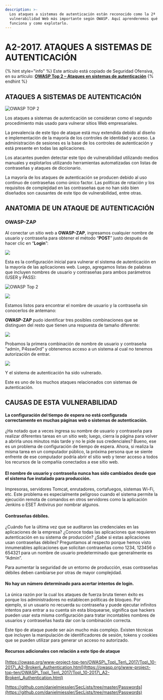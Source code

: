```yaml
---
description: >-
  Los ataques a sistemas de autenticación están reconocido como la 2ª
  vulnerabilidad Web más importante según OWASP. Aquí aprenderemos qué es, como
  funciona y como explotarlo.
---
```


# A2-2017. ATAQUES A SISTEMAS DE AUTENTICACIÓN

{% hint style="info" %}
Este artículo está copiado de Seguridad Ofensiva, en su artículo: [**OWASP Top 2 – Ataques en sistemas de autenticación**](https://seguridad-ofensiva.com/blog/owasp-top-10/owasp-top-2/)
{% endhint %}

## ATAQUES A SISTEMAS DE AUTENTICACIÓN

![OWASP TOP 2](https://seguridad-ofensiva.com/blog/ptukregr/2019/10/broken\_authentication-1024x683.jpg)

Los ataques a sistemas de autenticación se consideran como el segundo procedimiento más usado para vulnerar sitios Web empresariales.

La prevalencia de este tipo de ataque está muy extendida debido al diseño e implementación de la mayoría de los controles de identidad y acceso. La administración de sesiones es la base de los controles de autenticación y está presente en todas las aplicaciones.

Los atacantes pueden detectar este tipo de vulnerabilidad utilizando medios manuales y explotarlos utilizando herramientas automatizadas con listas de contraseñas y ataques de diccionario.

La mayoría de los ataques de autenticación se producen debido al uso continuo de contraseñas como único factor. Las políticas de rotación y los requisitos de complejidad en las contraseñas que no han sido bien diseñados son causantes de este tipo de vulnerabilidad, entre otras.

## ANATOMIA DE UN ATAQUE DE AUTENTICACIÓN

### **OWASP-ZAP**

Al conectar un sitio web a **OWASP-ZAP**, ingresamos cualquier nombre de usuario y contraseña para obtener el método “**POST**” justo después de hacer clic en “**Login**”:

![](https://seguridad-ofensiva.com/blog/ptukregr/2019/10/bauth-1024x459.png)

Esta es la configuración inicial para vulnerar el sistema de autenticación en la mayoría de las aplicaciones web. Luego, agregamos listas de palabras que incluyen nombres de usuario y contraseñas para ambos parámetros (USER y PASS):

![OWASP Top 2](https://seguridad-ofensiva.com/blog/ptukregr/2019/10/bauth3.png)

![](https://seguridad-ofensiva.com/blog/ptukregr/2019/10/bauth2.png)

Estamos listos para encontrar el nombre de usuario y la contraseña sin conocerlos de antemano:

**OWASP-ZAP** pudo identificar tres posibles combinaciones que se distinguen del resto que tienen una respuesta de tamaño diferente:

![](https://seguridad-ofensiva.com/blog/ptukregr/2019/10/bauth5.png)

Probamos la primera combinación de nombre de usuario y contraseña “admin, P4ssw0rd” y obtenemos acceso a un sistema al cual no tenemos autorización de entrar.

![](https://seguridad-ofensiva.com/blog/ptukregr/2019/10/bauth6-1024x228.png)

Y el sistema de autenticación ha sido vulnerado.

Este es uno de los muchos ataques relacionados con sistemas de autenticación.

## CAUSAS DE ESTA VULNERABILIDAD

#### **La configuración del tiempo de espera no está configurada correctamente en muchas páginas web o sistemas de autenticación**.

¿Ha notado que a veces ingresa su nombre de usuario y contraseña para realizar diferentes tareas en un sitio web; luego, cierra la página para volver a abrirla unos minutos más tarde y no le pide sus credenciales? Bueno, ese es un problema de configuración de tiempo de espera. Ahora, si realiza la misma tarea en un computador público, la próxima persona que se siente enfrente de ese computador podría abrir el sitio web y tener acceso a todos los recursos de la compañía conectados a ese sitio web.

#### **El nombre de usuario y contraseña nunca has sido cambiados desde que el sistema fue instalado para producción**.

Impresoras, servidores Tomcat, enrutadores, cortafuegos, sistemas Wi-Fi, etc. Este problema es especialmente peligroso cuando el sistema permite la ejecución remota de comandos en otros servidores como la aplicación Jenkins o ESET Antivirus por nombrar algunos.

#### **Contraseñas débiles**.

¿Cuándo fue la última vez que se auditaron las credenciales en las aplicaciones de la empresa? ¿Conoce todas las aplicaciones que requieren autenticación en su sistema de producción? ¿Sabe si estas aplicaciones usan contraseñas débiles? Preguntamos al respecto porque hemos visto innumerables aplicaciones que solicitan contraseñas como 1234, 123456 o 654321 para un nombre de usuario predeterminado que generalmente es “Admin”.

Para aumentar la seguridad de un entorno de producción, esas contraseñas débiles deben cambiarse por otras de mayor complejidad.

#### **No hay un número determinado para acertar intentos de login.**

La única razón por la cual los ataques de fuerza bruta tienen éxito es porque los administradores no establecen políticas de bloqueo. Por ejemplo, si un usuario no recuerda su contraseña y puede ejecutar infinitos intentos para entrar a su cuenta sin esta bloquearse, significa que hackers pueden usar esta misma configuración para tratar incontables nombres de usuarios y contraseñas hasta dar con la combinación correcta. &#x20;

Este tipo de ataque puede ser aún mucho más complejo. Existen técnicas que incluyen la manipulación de identificadores de sesión, tokens y cookies que se pueden utilizar para generar un acceso no autorizado.

#### **Recursos adicionales con relación a este tipo de ataque**

[https://owasp.org/www-project-top-ten/OWASP\_Top\_Ten\_2017/Top\_10-2017\_A2-Broken\_Authentication.html](https://owasp.org/www-project-top-ten/OWASP\_Top\_Ten\_2017/Top\_10-2017\_A2-Broken\_Authentication.html)

[https://github.com/danielmiessler/SecLists/tree/master/Passwords](https://github.com/danielmiessler/SecLists/tree/master/Passwords)
